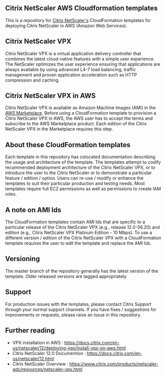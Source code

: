 
Citrix NetScaler AWS Cloudformation templates
--------------------------------------

This is a repository for [Citrix NetScaler's](https://www.citrix.com/products/netscaler-adc/) CloudFormation templates for deploying Citrix NetScaler in AWS (Amazon Web Services). 

## Citrix NetScaler VPX
Citrix NetScaler VPX is a virtual application delivery controller that combines the latest cloud-native features with a simple user experience. The NetScaler optimizes the user experience ensuring that applications are always available by using advanced L4-7 load balancing, traffic management and proven application acceleration such as HTTP compression and caching.

## Citrix NetScaler VPX in AWS
Citrix NetScaler VPX is available as Amazon Machine Images (AMI) in the [AWS Marketplace](https://aws.amazon.com/marketplace/seller-profile?id=fb9c6078-b60f-47f6-8622-49d5e1d5aca7). Before using a CloudFormation template to provision a Citrix NetScaler VPX in AWS, the AWS user has to accept the terms and subscribe to the AWS Marketplace product. Each edition of the Citrix NetScaler VPX in the Marketplace requires this step.

## About these CloudFormation templates
Each template in this repository has colocated documentation describing the usage and architecture of the template. The templates attempt to codify recommended deployment architecture of the Citrix NetScaler VPX, or to introduce the user to the Citrix NetScaler or to demonstrate a particular feature / edition / option. Users can re-use / modify or enhance the templates to suit their particular production and testing needs. Most templates require full EC2 permissions as well as permissions to create IAM roles.

## A note on AMI Ids
The CloudFormation templates contain AMI Ids that are specific to a particular release of the Citrix NetScaler VPX (e.g., release 12.0-56.20) and edition (e.g., Citrix NetScaler VPX Platinum Edition - 10 Mbps). To use a different version / edition of the Citrix NetScaler VPX with a CloudFormation template requires the user to edit the template and replace the AMI Ids.

## Versioning
The master branch of the repository generally has the latest version of the template. Older released versions are tagged appropriately

## Support
For production issues with the templates, please contact Citrix Support through your normal support channels. If you have fixes / suggestions for improvements or requests, please raise an issue in this repository. 

## Further reading
- VPX installation in AWS : https://docs.citrix.com/en-us/netscaler/12/deploying-vpx/install-vpx-on-aws.html
- Citrix NetScaler 12.0 Documention : https://docs.citrix.com/en-us/netscaler/12.html 
- Citrix NetScaler Overview : https://www.citrix.com/products/netscaler-adc/resources/netscaler-vpx.html


